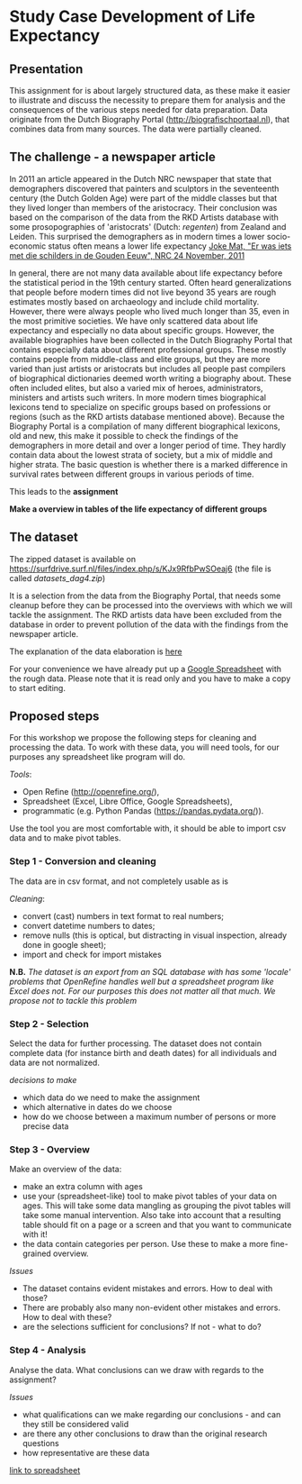 # Study Case Development of Life Expectancy

## Presentation

This assignment for is about largely structured data, as these make it easier to illustrate and discuss the necessity to prepare them for analysis and the consequences of the various steps needed for data preparation. Data originate from the Dutch Biography Portal (http://biografischportaal.nl), that combines data from many sources. The data were partially cleaned.

## The challenge - a newspaper article

In 2011 an article appeared in the Dutch NRC newspaper that state that demographers discovered that painters and sculptors in the seventeenth century (the Dutch Golden Age) were part of the middle classes but that they lived longer than members of the aristocracy. Their conclusion was based on the comparison of the data from the RKD Artists database with some prosopographies of 'aristocrats' (Dutch: _regenten_) from Zealand and Leiden. This surprised the demographers as in modern times a lower socio-economic status often means a lower life expectancy [Joke Mat, "Er was iets met die schilders in de Gouden Eeuw", NRC 24 November, 2011](https://www.nrc.nl/nieuws/2011/11/24/er-was-iets-met-die-schilders-in-de-gouden-eeuw-12113509-a1183926)

In general, there are not many data available about life expectancy before the statistical period in the 19th century started. Often heard generalizations that people before modern times did not live beyond 35 years are rough estimates mostly based on archaeology and include child mortality. However, there were always people who lived much longer than 35, even in the most primitive societies. We have only scattered data about life expectancy and especially no data about specific groups. However, the available biographies have been collected in the Dutch Biography Portal that contains especially data about different professional groups. These mostly contains people from middle-class and elite groups, but they are more varied than just artists or aristocrats but includes all people past compilers of biographical dictionaries deemed worth writing a biography about. These often included elites, but also a varied mix of heroes, administrators, ministers and artists such writers. In more modern times biographical lexicons tend to specialize on specific groups based on professions or regions (such as the RKD artists database mentioned above). Because the Biography Portal is a compilation of many different biographical lexicons, old and new, this make it possible to check the findings of the demographers in more detail and over a longer period of time. They hardly contain data about the lowest strata of society, but a mix of middle and higher strata. The basic question is whether there is a marked difference in survival rates between different groups in various periods of time.

This leads to the **assignment**

**Make a overview in tables of the life expectancy of different groups**

## The dataset

The zipped dataset is available on
https://surfdrive.surf.nl/files/index.php/s/KJx9RfbPwSOeaj6 (the file is called _datasets_dag4.zip_)

It is a selection from the data from the Biography Portal, that needs some cleanup before they can be processed into the overviews with which we will tackle the assignment. The RKD artists data have been excluded from the database in order to prevent pollution of the data with the findings from the newspaper article.

The explanation of the data elaboration is [here](./toelichting.pdf)

For your convenience we have already put up a [Google Spreadsheet](https://docs.google.com/spreadsheets/d/1rebECXsV-85cBbb-qPwO7wVYEqYGhrpPapLt0FXcfj4/edit?usp=sharing) with the rough data. Please note that it is read only and you have to make a copy to start editing.

## Proposed steps

For this workshop we propose the following steps for cleaning and processing the data. To work with these data, you will need tools, for our purposes any spreadsheet like program will do.

_Tools_:

- Open Refine (http://openrefine.org/),
- Spreadsheet (Excel, Libre Office, Google Spreadsheets),
- programmatic (e.g. Python Pandas (https://pandas.pydata.org/)).

Use the tool you are most comfortable with, it should be able to import csv data and to make pivot tables.

### Step 1 - Conversion and cleaning

The data are in csv format, and not completely usable as is

_Cleaning_:

- convert (cast) numbers in text format to real numbers;
- convert datetime numbers to dates;
- remove nulls (this is optical, but distracting in visual inspection, already done in google sheet);
- import and check for import mistakes



**N.B.** _The dataset is an export from an SQL database with has some 'locale' problems that OpenRefine handles well but a spreadsheet program like Excel does not. For our purposes this does not matter all that much. We propose not to tackle this problem_

### Step 2 - Selection

Select the data for further processing. The dataset does not contain complete data (for instance birth and death dates) for all individuals and data are not normalized.

_decisions to make_

- which data do we need to make the assignment
- which alternative in dates do we choose
- how do we choose between a maximum number of persons or more precise data


### Step 3 - Overview

Make an overview of the data:

- make an extra column with ages
- use your (spreadsheet-like) tool to make pivot tables of your data on ages. This will take some data mangling as grouping the pivot tables will take some manual intervention. Also take into account that a resulting table should fit on a page or a screen and that you want to communicate with it!
- the data contain categories per person. Use these to make a more fine-grained overview.

_Issues_

- The dataset contains evident mistakes and errors. How to deal with those?
- There are probably also many non-evident other mistakes and errors. How to deal with these?
- are the selections sufficient for conclusions? If not - what to do?

### Step 4 - Analysis

Analyse the data. What conclusions can we draw with regards to the assignment?

_Issues_

- what qualifications can we make regarding our conclusions - and can they still be considered valid
- are there any other conclusions to draw than the original research questions
- how representative are these data

[link to spreadsheet](https://docs.google.com/spreadsheets/d/1WR5QVI96FJoZ5cWyMU1KYTbuEONrULl83V6CILCFzCY/edit?usp=sharing)
